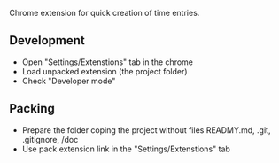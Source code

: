 Chrome extension for quick creation of time entries.

## Development

* Open "Settings/Extenstions" tab in the chrome
* Load unpacked extension (the project folder)
* Check "Developer mode"

## Packing

* Prepare the folder coping the project without files READMY.md, .git, .gitignore, /doc
* Use pack extension link in the "Settings/Extenstions" tab
